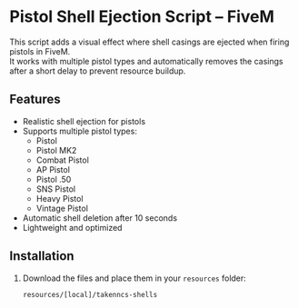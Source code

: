 # Pistol Shell Ejection Script – FiveM

This script adds a visual effect where shell casings are ejected when firing pistols in FiveM.  
It works with multiple pistol types and automatically removes the casings after a short delay to prevent resource buildup.

## Features
- Realistic shell ejection for pistols
- Supports multiple pistol types:
  - Pistol
  - Pistol MK2
  - Combat Pistol
  - AP Pistol
  - Pistol .50
  - SNS Pistol
  - Heavy Pistol
  - Vintage Pistol
- Automatic shell deletion after 10 seconds
- Lightweight and optimized

## Installation
1. Download the files and place them in your `resources` folder:
    ```
    resources/[local]/takenncs-shells
    ```
